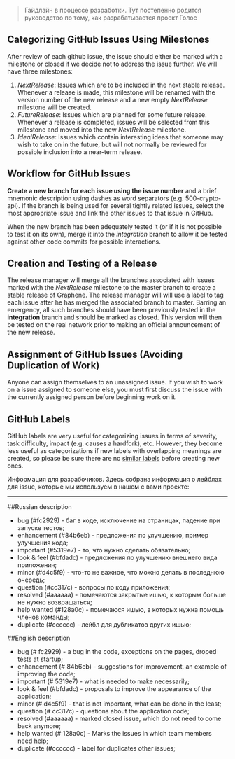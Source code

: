 > Гайдлайн в процессе разработки. Тут постепенно родится руководство по тому, как разрабатывается проект Голос

## Categorizing GitHub Issues Using Milestones

After review of each github issue, the issue should either be marked with a milestone or closed if we decide not to address the issue further. We will have three milestones:

1. _NextRelease_: Issues which are to be included in the next stable release. Whenever a release is made, this milestone will be renamed with the version number of the new release and a new empty _NextRelease_ milestone will be created.
2. _FutureRelease_: Issues which are planned for some future release. Whenever a release is completed, issues will be selected from this milestone and moved into the new _NextRelease_ milestone.
3. _IdealRelease_: Issues which contain interesting ideas that someone may wish to take on in the future, but will not normally be reviewed for possible inclusion into a near-term release.

## Workflow for GitHub Issues

**Create a new branch for each issue using the issue number** and a brief mnemonic description using dashes as word separators (e.g. 500-crypto-api). If the branch is being used for several tightly related issues, select the most appropriate issue and link the other issues to that issue in GitHub.

When the new branch has been adequately tested it (or if it is not possible to test it on its own), merge it into the _integration_ branch to allow it be tested against other code commits for possible interactions.

## Creation and Testing of a Release

The release manager will merge all the branches associated with issues marked with the _NextRelease_ milestone to the master branch to create a stable release of Graphene. The release manager will will use a label to tag each issue after he has merged the associated branch to master. Barring an emergency, all such branches should have been previously tested in the **integration** branch and should be marked as closed. This version will then be tested on the real network prior to making an official announcement of the new release.

## Assignment of GitHub Issues (Avoiding Duplication of Work)

Anyone can assign themselves to an unassigned issue. If you wish to work on a issue assigned to someone else, you must first discuss the issue with the currently assigned person before beginning work on it.

## GitHub Labels

GitHub labels are very useful for categorizing issues in terms of severity, task difficulty, impact (e.g. causes a hardfork), etc. However, they become less useful as categorizations if new labels with overlapping meanings are created, so please be sure there are no [similar labels](https://github.com/GolosChain/wiki/blob/master/%D0%9B%D0%B5%D0%B9%D0%B1%D0%BB%D1%8B%20%D0%B4%D0%BB%D1%8F%20issue.md) before creating new ones.

Информация для разрабочиков.
Здесь собрана информация о лейблах для issue, которые мы используем в нашем с вами проекте:

***
##Russian description
* bug (#fc2929) - баг в коде, исключение на страницах, падение при запуске тестов;
* enhancement (#84b6eb) - предложения по улучшению, пример улучшения кода;
* important (#5319e7) - то, что нужно сделать обязательно;
* look & feel (#bfdadc) - предложения по улучшению внешнего вида приложения;
* minor (#d4c5f9) - что-то не важное, что можно делать в последнюю очередь;
* question (#cc317c) - вопросы по коду приложения;
* resolved (#aaaaaa) - помечаются закрытые ишью, к которым больше не нужно возвращаться;
* help wanted (#128a0c) - помечаюся ишью, в которых нужна помощь членов команды;
* duplicate (#cccccc) - лейбл для дубликатов других ишью;

##English description
* bug (# fc2929) - a bug in the code, exceptions on the pages, droped tests at startup;
* enhancement (# 84b6eb) - suggestions for improvement, an example of improving the code;
* important (# 5319e7) - what is needed to make necessarily;
* look & feel (#bfdadc) - proposals to improve the appearance of the application;
* minor (# d4c5f9) - that is not important, what can be done in the least;
* question (# cc317c) - questions about the application code;
* resolved (#aaaaaa) - marked closed issue, which do not need to come back anymore;
* help wanted (# 128a0c) - Marks the issues in which team members need help;
* duplicate (#cccccc) - label for duplicates other issues;
